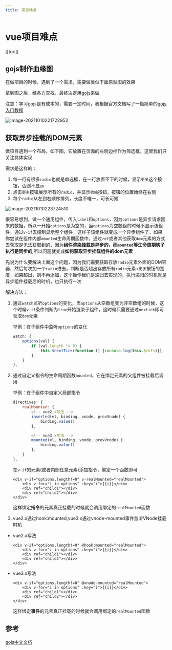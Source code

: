 ```yaml
---
title: 项目难点
---
```


# vue项目难点

[[toc]]

## gojs制作血缘图

在做项目的时候，遇到了一个需求，需要做类似下面原型图的效果

拿到图之后，经各方查找，最终决定用[gojs](https://gojs.net.cn/learn/index.html)来做

注意：学习gojs是有成本的，需要一定时间，我根据官方文档写了一篇简单的[gojs入门教程](/technology/extension/gojs入门.md )


![image-20211010221722952](https://gitee.com/wu_monkey/blog-images/raw/master/images/image-20211010221722952.png)



## 获取异步挂载的DOM元素

做项目遇到一个布局，如下图，它放置在页面的左侧边栏作为筛选框，这里我们只关注具体实现

需求是这样的：

1. 每一行有很多`radio`也就是单选框，在一行放置不下的时候，显示`更多`这个按钮，否则不显示
2. 点击`更多`按钮展示所有的`radio`，并显示`收缩`按钮，按钮的位置始终在右侧
3. 每个`radio`从左到右顺序排列，长度不唯一，可长可短

![image-20211010223724510](https://gitee.com/wu_monkey/blog-images/raw/master/images/image-20211010223724510.png)

很容易想到，做一个通用组件，传入`label`和`options`，因为`options`是异步请求回来的数据，所以一开始`options`是为空的，当`options`为空数组的时候不显示该组件，通过`v-if`去控制显示整个组件，这样子该组件就变成一个异步组件了，如果你尝试在组件内部`mounted`生命周期函数中，通过`ref`或者其他获取`dom`元素的方式去获取是无法获取到的，因为**组件渲染挂载是异步的，而`mounted`等生命周期钩子执行是同步的**,所以问题就变成**如何获取异步挂载组件的dom元素**

先说为什么要解决上面这个问题，因为我们需要获取存放`radio`元素外面的DOM容器，然后每次加一个`radio`进去，判断是否超出存放所有`radio`元素+`更多`按钮的宽度，如果超出，则不再添加，这个操作我们是递归去实现的，执行递归的时机就是异步组件挂载后的时机，也只执行一次

解决方法：

1. 通过`watch`监听`options`的变化，当`options`从空数组变为非空数组的时候，这个时候`v-if`条件判断为`true`开始渲染子组件，这时候只需要通过`nextick`即可获取`dom`元素

   举例：在子组件中监听`options`的变化

   ```js
   watch: {
       options(val) {
           if (val.length != 0) {
               this.$nextTick(function () {console.log(this.$refs)});
           }
       }
   },
   ```

2. 通过自定义指令的生命周期函数`mounted`，它在绑定元素的父组件被挂载后调用

   举例：在子组件中自定义局部指令

   ```js
   directives: {
       realMounted: {
           <!-- vue2.x写法 -->
           inserted(el, binding, vnode, prevVnode) {
               binding.value()
           },

           <!-- vue3.x写法 -->
           mounted(el, binding, vnode, prevVnode) {
               binding.value()
           },
       }
   },
   ```

   在`v-if`的元素(或者内部任意元素)添加指令，绑定一个函数即可

   ```vue
   <div v-if="options.length!=0" v-realMounted="realMounted">
       <div v-for="i in options" :key="i">{{i}}</div>
       <div ref="child1"></div>
       <div ref="child2"></div>
   </div>
   ```

   这样绑定**指令**的元素真正挂载的时候就会调用绑定的`realMounted`函数

3. vue2.x通过hook:mounted,vue3.x通过vnode-mounted事件监听VNode挂载时机

- vue2.x写法
   ```vue
   <div v-if="options.length!=0" @hook:mounted="realMounted">
       <div v-for="i in options" :key="i">{{i}}</div>
       <div ref="child1"></div>
       <div ref="child2"></div>
   </div>
   ```
- vue3.x写法
   ```vue
   <div v-if="options.length!=0" @vnode-mounted="realMounted">
       <div v-for="i in options" :key="i">{{i}}</div>
       <div ref="child1"></div>
       <div ref="child2"></div>
   </div>
   ```

   这样绑定**事件**的元素真正挂载的时候就会调用绑定的`realMounted`函数

## 参考

[gojs中文文档](https://gojs.net.cn/api/index.html)

